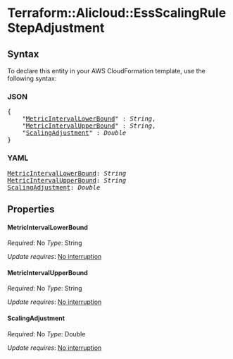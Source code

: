 # Terraform::Alicloud::EssScalingRule StepAdjustment

## Syntax

To declare this entity in your AWS CloudFormation template, use the following syntax:

### JSON

<pre>
{
    "<a href="#metricintervallowerbound" title="MetricIntervalLowerBound">MetricIntervalLowerBound</a>" : <i>String</i>,
    "<a href="#metricintervalupperbound" title="MetricIntervalUpperBound">MetricIntervalUpperBound</a>" : <i>String</i>,
    "<a href="#scalingadjustment" title="ScalingAdjustment">ScalingAdjustment</a>" : <i>Double</i>
}
</pre>

### YAML

<pre>
<a href="#metricintervallowerbound" title="MetricIntervalLowerBound">MetricIntervalLowerBound</a>: <i>String</i>
<a href="#metricintervalupperbound" title="MetricIntervalUpperBound">MetricIntervalUpperBound</a>: <i>String</i>
<a href="#scalingadjustment" title="ScalingAdjustment">ScalingAdjustment</a>: <i>Double</i>
</pre>

## Properties

#### MetricIntervalLowerBound

_Required_: No
_Type_: String

_Update requires_: [No interruption](https://docs.aws.amazon.com/AWSCloudFormation/latest/UserGuide/using-cfn-updating-stacks-update-behaviors.html#update-no-interrupt)

#### MetricIntervalUpperBound

_Required_: No
_Type_: String

_Update requires_: [No interruption](https://docs.aws.amazon.com/AWSCloudFormation/latest/UserGuide/using-cfn-updating-stacks-update-behaviors.html#update-no-interrupt)

#### ScalingAdjustment

_Required_: No
_Type_: Double

_Update requires_: [No interruption](https://docs.aws.amazon.com/AWSCloudFormation/latest/UserGuide/using-cfn-updating-stacks-update-behaviors.html#update-no-interrupt)

